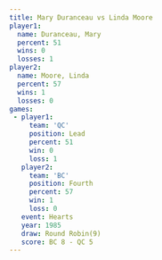```yaml
---
title: Mary Duranceau vs Linda Moore
player1:               
  name: Duranceau, Mary
  percent: 51          
  wins: 0              
  losses: 1            
player2:               
  name: Moore, Linda   
  percent: 57          
  wins: 1              
  losses: 0            
games:
 - player1:        
     team: 'QC'    
     position: Lead
     percent: 51   
     win: 0        
     loss: 1       
   player2:          
     team: 'BC'      
     position: Fourth
     percent: 57     
     win: 1          
     loss: 0         
   event: Hearts       
   year: 1985          
   draw: Round Robin(9)
   score: BC 8 - QC 5  
---
```


